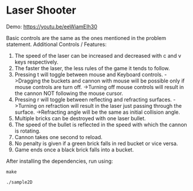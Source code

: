 # Laser Shooter

Demo: https://youtu.be/eeWiamEIh30

Basic controls are the same as the ones mentioned in the problem statement.
Additional Controls / Features:
1. The speed of the laser can be increased and decreased with c and v keys respectively.
2. The faster the laser, the less rules of the game it tends to follow.
3. Pressing t will toggle between mouse and Keyboard controls.
    ->Dragging the buckets and cannon with mouse will be possible only if
      mouse controls are turn off.
    ->Turning off mouse controls will result in the cannon NOT following the
      mouse cursor.
4. Pressing r will toggle between reflecting and refracting surfaces.
    ->Turning on refraction will result in the laser just passing through
      the surface.
    ->Refracting angle will be the same as initial collision angle.
5. Multiple bricks can be destroyed with one laser bullet.
6. The speed of the bullet is reflected in the speed with which the cannon is rotating.
7. Cannon takes one second to reload.
8. No penalty is given if a green brick falls in red bucket or vice versa.
9. Game ends once a black brick falls into a bucket.

After installing the dependencies, run using:
```
make

./sample2D
```

